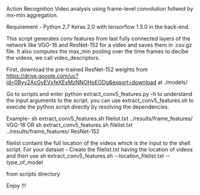 Action Recognition
Video analysis using frame-level convolution follwed by mx-min aggregation.

Requirement - 
Python 2.7
Keras 2.0 with tensorflow 1.5.0 in the back-end.

This script generates conv features from last fully connected layers of the network like
VGG-16 and ResNet-152 for a video and saves them in .csv.gz file.
It also computes the max_min pooling over the time frames to decibe the videos, we call video_descriptors.

First, download the pre-trained ResNet-152 weights from https://drive.google.com/uc?id=0Byy2AcGyEVxfeXExMzNNOHpEODg&export=download
at ./models/

Go to scripts and enter python extract_conv5_features.py -h to understand the input arguments to the script.
you can use extract_conv5_features.sh to execute the python script directly by resolving the dependencies.

Example- 
sh extract_conv5_features.sh filelist.txt ../results/frame_features/ VGG-16
                             OR
sh extract_conv5_features.sh filelist.txt ../results/frame_features/ ResNet-152


filelist containt the full location of the videos which is the input to the shell script.
For your dataset - 
Create the filelist.txt having the location of videos and then use
sh extract_conv5_features.sh --location_filelist.txt --type_of_model

from scripts directory

Enjoy !!!
